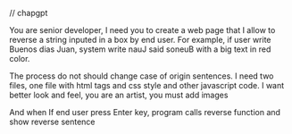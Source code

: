 // chapgpt

You are senior developer, I need you to create a web page that I allow to reverse a string inputed in a box by end user. 
For example, if user write Buenos dias Juan, system write nauJ said soneuB with a big text in red color. 

The process do not should change case of origin sentences. 
I need two files, one file with html tags and css style and other javascript code.
I want better look and feel, you are an artist, you must add images 

And when If end user press Enter key, program calls reverse function and show reverse sentence